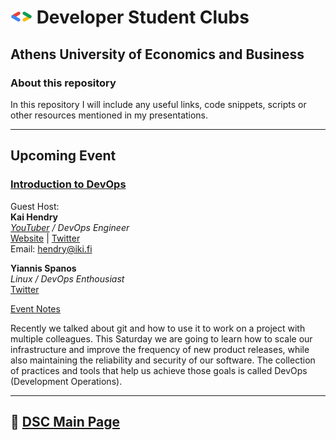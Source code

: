 # ![Official Community Page](./logo.png) Developer Student Clubs

## Athens University of Economics and Business

### About this repository

In this repository I will include any useful links, code snippets, scripts or other resources mentioned in my presentations.

---

## Upcoming Event

### [Introduction to DevOps](https://dsc.community.dev/events/details/developer-student-clubs-athens-university-of-economics-and-business-presents-introduction-to-devops/#/)

Guest Host:<br>
**Kai Hendry**<br>
<em>[YouTuber](https://www.youtube.com/user/kaihendry) / DevOps Engineer</em><br>
[Website](https://hendry.iki.fi/) | 
[Twitter](https://twitter.com/kaihendry)<br>
Email: hendry@iki.fi

**Yiannis Spanos**<br>
<em>Linux / DevOps Enthousiast</em><br>
[Twitter](https://twitter.com/yiannisvspanos)<br>

[Event Notes](https://github.com/dsc-aueb/DevOps/blob/main/01_Introduction/contents.md)

Recently we talked about git and how to use it to work on a project with multiple colleagues. This Saturday we are going to learn how to scale our infrastructure and improve the frequency of new product releases, while also maintaining the reliability and security of our software. The collection of practices and tools that help us achieve those goals is called DevOps (Development Operations).

---

## 🔗 [DSC Main Page](https://github.com/dsc-aueb/dsc-aueb)
